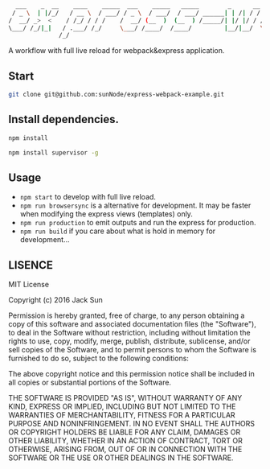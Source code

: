 ```bash
                                                                                __                              __  
  ___    _  __    ____    _____  ___    _____   _____        _      __  ___    / /_     ____   ____ _  _____   / /__
 / _ \  | |/_/   / __ \  / ___/ / _ \  / ___/  / ___/ ______| | /| / / / _ \  / __ \   / __ \ / __ `/ / ___/  / //_/
/  __/ _>  <    / /_/ / / /    /  __/ (__  )  (__  ) /_____/| |/ |/ / /  __/ / /_/ /  / /_/ // /_/ / / /__   / ,<   
\___/ /_/|_|   / .___/ /_/     \___/ /____/  /____/         |__/|__/  \___/ /_.___/  / .___/ \__,_/  \___/  /_/|_|  
              /_/                                                                   /_/                             
```
A workflow with full live reload for webpack&express application.

## Start

```bash
git clone git@github.com:sunNode/express-webpack-example.git
 ```

## Install dependencies.

```bash
npm install
```

```bash
npm install supervisor -g
```

## Usage
* `npm start` to develop with full live reload.
* `npm run browsersync` is a alternative for development. It may be faster when modifying the express views
(templates) only.
* `npm run production` to emit outputs and run the express for production.
* `npm run build` if you care about what is hold in memory for development...


## LISENCE
MIT License

Copyright (c) 2016 Jack Sun

Permission is hereby granted, free of charge, to any person obtaining a copy
of this software and associated documentation files (the "Software"), to deal
in the Software without restriction, including without limitation the rights
to use, copy, modify, merge, publish, distribute, sublicense, and/or sell
copies of the Software, and to permit persons to whom the Software is
furnished to do so, subject to the following conditions:

The above copyright notice and this permission notice shall be included in all
copies or substantial portions of the Software.

THE SOFTWARE IS PROVIDED "AS IS", WITHOUT WARRANTY OF ANY KIND, EXPRESS OR
IMPLIED, INCLUDING BUT NOT LIMITED TO THE WARRANTIES OF MERCHANTABILITY,
FITNESS FOR A PARTICULAR PURPOSE AND NONINFRINGEMENT. IN NO EVENT SHALL THE
AUTHORS OR COPYRIGHT HOLDERS BE LIABLE FOR ANY CLAIM, DAMAGES OR OTHER
LIABILITY, WHETHER IN AN ACTION OF CONTRACT, TORT OR OTHERWISE, ARISING FROM,
OUT OF OR IN CONNECTION WITH THE SOFTWARE OR THE USE OR OTHER DEALINGS IN THE
SOFTWARE.

